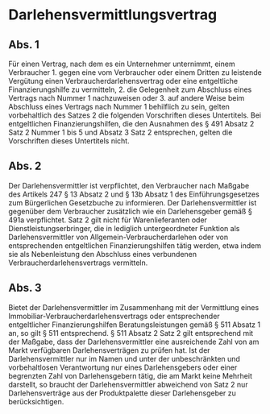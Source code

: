 # Darlehensvermittlungsvertrag



## Abs. 1

 Für einen Vertrag, nach dem es ein Unternehmer unternimmt, einem Verbraucher  1.
 gegen eine vom Verbraucher oder einem Dritten zu leistende Vergütung einen Verbraucherdarlehensvertrag oder eine entgeltliche Finanzierungshilfe zu vermitteln,
 2.
 die Gelegenheit zum Abschluss eines Vertrags nach Nummer 1 nachzuweisen oder
 3.
 auf andere Weise beim Abschluss eines Vertrags nach Nummer 1 behilflich zu sein,
gelten vorbehaltlich des Satzes 2 die folgenden Vorschriften dieses Untertitels. Bei entgeltlichen Finanzierungshilfen, die den Ausnahmen des § 491 Absatz 2 Satz 2 Nummer 1 bis 5 und Absatz 3 Satz 2 entsprechen, gelten die Vorschriften dieses Untertitels nicht.

## Abs. 2

 Der Darlehensvermittler ist verpflichtet, den Verbraucher nach Maßgabe des Artikels 247 § 13 Absatz 2 und § 13b Absatz 1 des Einführungsgesetzes zum Bürgerlichen Gesetzbuche zu informieren. Der Darlehensvermittler ist gegenüber dem Verbraucher zusätzlich wie ein Darlehensgeber gemäß § 491a verpflichtet. Satz 2 gilt nicht für Warenlieferanten oder Dienstleistungserbringer, die in lediglich untergeordneter Funktion als Darlehensvermittler von Allgemein-Verbraucherdarlehen oder von entsprechenden entgeltlichen Finanzierungshilfen tätig werden, etwa indem sie als Nebenleistung den Abschluss eines verbundenen Verbraucherdarlehensvertrags vermitteln.

## Abs. 3

 Bietet der Darlehensvermittler im Zusammenhang mit der Vermittlung eines Immobiliar-Verbraucherdarlehensvertrags oder entsprechender entgeltlicher Finanzierungshilfen Beratungsleistungen gemäß § 511 Absatz 1 an, so gilt § 511 entsprechend. § 511 Absatz 2 Satz 2 gilt entsprechend mit der Maßgabe, dass der Darlehensvermittler eine ausreichende Zahl von am Markt verfügbaren Darlehensverträgen zu prüfen hat. Ist der Darlehensvermittler nur im Namen und unter der unbeschränkten und vorbehaltlosen Verantwortung nur eines Darlehensgebers oder einer begrenzten Zahl von Darlehensgebern tätig, die am Markt keine Mehrheit darstellt, so braucht der Darlehensvermittler abweichend von Satz 2 nur Darlehensverträge aus der Produktpalette dieser Darlehensgeber zu berücksichtigen. 

